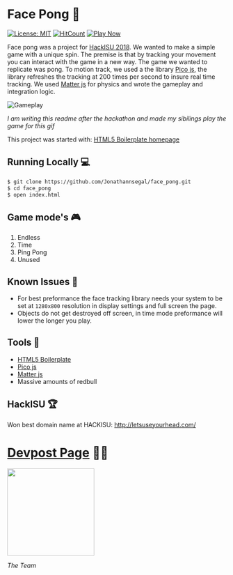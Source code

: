 # Face Pong 🏓

[![License: MIT](https://img.shields.io/badge/License-MIT-green.svg)](https://opensource.org/licenses/MIT) 
[![HitCount](http://hits.dwyl.com/jonathannsegal/face_pong.svg)](http://hits.dwyl.com/jonathannsegal/face_pong)
[![Play Now](https://img.shields.io/badge/Play-Now-green)](https://jonathannsegal.github.io/face_pong/)

Face pong was a project for [HackISU 2018](https://hackisu.stuorg.iastate.edu/). We wanted to make a simple game with a unique spin. The premise is that by tracking your movement you can interact with the game in a new way. The game we wanted to replicate was pong. To motion track, we used a the library [Pico js](https://tehnokv.com/posts/picojs-intro/), the library refreshes the tracking at 200 times per second to insure real time tracking. We used [Matter js](https://brm.io/matter-js/) for physics and wrote the gameplay and integration logic.

![Gameplay](https://drive.google.com/uc?id=1-1OSjG4wGXWLrcJIf-MfF2UaOpb4s9ZT)

*I am writing this readme after the hackathon and made my sibilings play the game for this gif*

This project was started with: [HTML5 Boilerplate homepage](https://html5boilerplate.com/)

## Running Locally 💻

```bash
$ git clone https://github.com/Jonathannsegal/face_pong.git
$ cd face_pong
$ open index.html
```

## Game mode's 🎮
1. Endless
2. Time
3. Ping Pong
4. Unused

## Known Issues 🤫
- For best preformance the face tracking library needs your system to be set at `1280x800` resolution in display settings and full screen the page.
- Objects do not get destroyed off screen, in time mode preformance will lower the longer you play.

## Tools 🧰

- [HTML5 Boilerplate](https://html5boilerplate.com/)
- [Pico js](https://tehnokv.com/posts/picojs-intro/)
- [Matter js](https://brm.io/matter-js/)
- Massive amounts of redbull

## HackISU 🏆

Won best domain name at HACKISU: http://letsuseyourhead.com/

# [Devpost Page](https://devpost.com/software/hungryhungryhacker) 👨‍💻

<img height="200px" src="https://drive.google.com/uc?id=1RDeIcMBzsB-lUMgfrfg0dC2cvijERQ5h"/>

*The Team*
